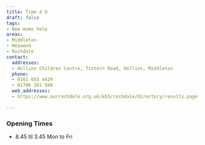 ```yaml
---
title: Time 4 U
draft: false
tags:
- New mums help
areas:
- Middleton
- Heywood
- Rochdale
contact:
  addresses:
  - Hollins Childres Centre, Tintern Road, Hollins, Middleton
  phone:
  - 0161 655 4429
  - 01706 261 940
  web_addresses:
  - https://www.ourrochdale.org.uk/kb5/rochdale/directory/results.page?qt=&term=Middleton%2C+Rochdale&newfamilychannel=5_6&sorttype=distance
  
---
```


### Opening Times
* 8.45 til 3.45 Mon to Fri

